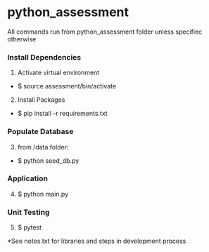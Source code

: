 # python_assessment
All commands run from python_assessment folder unless specifiec otherwise

### Install Dependencies 
1. Activate virtual environment
  * $ source assessment/bin/activate
2. Install Packages
  * $ pip install -r requirements.txt

### Populate Database
3. from /data folder: 
  * $ python seed_db.py

### Application
4. $ python main.py

### Unit Testing
5. $ pytest


*See notes.txt for libraries and steps in development process
